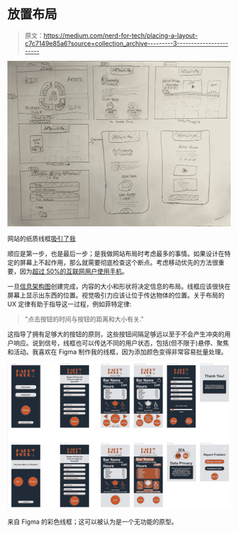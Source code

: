 # 放置布局

> 原文：<https://medium.com/nerd-for-tech/placing-a-layout-c7c7149e85a6?source=collection_archive---------3----------------------->

![](img/15e1570e8502f06c91ed5adacb608e84.png)

网站的纸质线框[吸引了我](http://www.arthenticme.com)

顺应是第一步，也是最后一步；是我做网站布局时考虑最多的事情。如果设计在特定的屏幕上不起作用，那么就需要彻底检查这个断点。考虑移动优先的方法很重要，因为[超过 50%的互联网用户使用手机](https://www.statista.com/statistics/274774/forecast-of-mobile-phone-users-worldwide/)。

一旦[信息架构图](https://nikhildesigns.medium.com/organizing-information-fbf437d4b7da)创建完成，内容的大小和形状将决定信息的布局。线框应该很快在屏幕上显示出东西的位置。视觉吸引力应该让位于传达物体的位置。关于布局的 UX 定律有助于指导这一过程，例如菲特定律:

> "点击按钮的时间与按钮的距离和大小有关."

这指导了拥有足够大的按钮的原则，这些按钮间隔足够远以至于不会产生冲突的用户响应。说到信号，线框也可以传达不同的用户状态，包括(但不限于)悬停、聚焦和活动。我喜欢在 Figma 制作我的线框，因为添加颜色变得非常容易批量处理。

![](img/b636090758af1488817c41db3a409b71.png)

来自 Figma 的彩色线框；这可以被认为是一个无功能的原型。